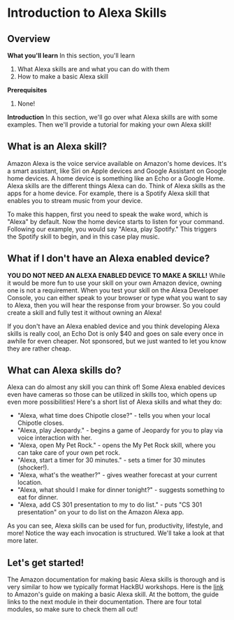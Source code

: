 # Introduction to Alexa Skills

## Overview
**What you'll learn**
In this section, you'll learn
 1. What Alexa skills are and what you can do with them
 2. How to make a basic Alexa skill

**Prerequisites**

 1. None!

**Introduction**
In this section, we'll go over what Alexa skills are with some examples. Then we'll provide a tutorial for making your own Alexa skill!

## What is an Alexa skill?
Amazon Alexa is the voice service available on Amazon's home devices. It's a smart assistant, like Siri on Apple devices and Google Assistant on Google home devices. A home device is something like an Echo or a Google Home. Alexa skills are the different things Alexa can do. Think of Alexa skills as the apps for a home device. For example, there is a Spotify Alexa skill that enables you to stream music from your device.

To make this happen, first you need to speak the wake word, which is "Alexa" by default. Now the home device starts to listen for your command. Following our example, you would say "Alexa, play Spotify." This triggers the Spotify skill to begin, and in this case play music.
## What if I don't have an Alexa enabled device?
**YOU DO NOT NEED AN ALEXA ENABLED DEVICE TO MAKE A SKILL!**
While it would be more fun to use your skill on your own Amazon device, owning one is not a requirement. When you test your skill on the Alexa Developer Console, you can either speak to your browser or type what you want to say to Alexa, then you will hear the response from your browser. So you could create a skill and fully test it without owning an Alexa!

If you don't have an Alexa enabled device and you think developing Alexa skills is really cool, an Echo Dot is only $40 and goes on sale every once in awhile for even cheaper. Not sponsored, but we just wanted to let you know they are rather cheap.
## What can Alexa skills do?
Alexa can do almost any skill you can think of! Some Alexa enabled devices even have cameras so those can be utilized in skills too, which opens up even more possibilities! Here's a short list of Alexa skills and what they do:

 - "Alexa, what time does Chipotle close?" - tells you when your local Chipotle closes.
 - "Alexa, play Jeopardy." - begins a game of Jeopardy for you to play via voice interaction with her.
 - "Alexa, open My Pet Rock." - opens the My Pet Rock skill, where you can take care of your own pet rock.
 - "Alexa, start a timer for 30 minutes." - sets a timer for 30 minutes (shocker!).
 - "Alexa, what's the weather?" - gives weather forecast at your current location.
 - "Alexa, what should I make for dinner tonight?" - suggests something to eat for dinner.
 - "Alexa, add CS 301 presentation to my to do list." - puts "CS 301 presentation" on your to do list on the Amazon Alexa app.

As you can see, Alexa skills can be used for fun, productivity, lifestyle, and more! Notice the way each invocation is structured. We'll take a look at that more later.
## Let's get started!
The Amazon documentation for making basic Alexa skills is thorough and is very similar to how we typically format HackBU workshops. Here is the [link](https://github.com/alexa/skill-sample-python-first-skill/tree/master/module-1) to Amazon's guide on making a basic Alexa skill. At the bottom, the guide links to the next module in their documentation. There are four total modules, so make sure to check them all out!
